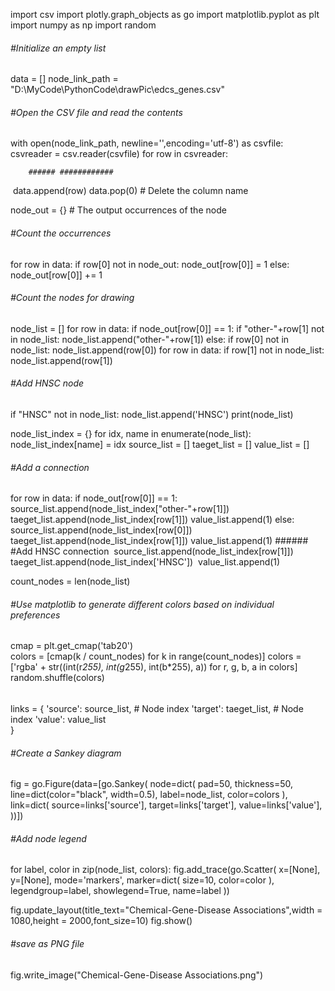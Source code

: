 import csv
import plotly.graph_objects as go
import matplotlib.pyplot as plt
import numpy as np
import random

###### #Initialize an empty list
data = []
node_link_path = "D:\MyCode\PythonCode\drawPic\edcs_genes.csv"

###### #Open the CSV file and read the contents
with open(node_link_path, newline='',encoding='utf-8') as csvfile:
    csvreader = csv.reader(csvfile)
    for row in csvreader:

        ###### ############
​        data.append(row)
data.pop(0) # Delete the column name

node_out = {} # The output occurrences of the node

###### #Count the occurrences
for row in data:
    if row[0] not in node_out:
        node_out[row[0]] = 1
    else:
        node_out[row[0]] += 1

###### #Count the nodes for drawing
node_list = []
for row in data:
    if node_out[row[0]] == 1:
        if "other-"+row[1] not in node_list:
           node_list.append("other-"+row[1])
    else:
        if row[0] not in node_list:
           node_list.append(row[0])
for row in data:
    if row[1] not in node_list:
        node_list.append(row[1])   

###### #Add HNSC node
if "HNSC" not in  node_list:
    node_list.append('HNSC') 
print(node_list)

node_list_index = {}
for idx, name in enumerate(node_list):
    node_list_index[name] = idx
source_list = []
taeget_list = []
value_list = []

###### #Add a connection
for row in data:
    if node_out[row[0]] == 1:
        source_list.append(node_list_index["other-"+row[1]])
        taeget_list.append(node_list_index[row[1]])
        value_list.append(1)
    else:
        source_list.append(node_list_index[row[0]])
        taeget_list.append(node_list_index[row[1]])
        value_list.append(1)
    ###### #Add HNSC connection
​    source_list.append(node_list_index[row[1]])
​    taeget_list.append(node_list_index['HNSC'])
​    value_list.append(1)

count_nodes = len(node_list)

###### #Use matplotlib to generate different colors based on individual preferences
cmap = plt.get_cmap('tab20')  
colors = [cmap(k / count_nodes) for k in range(count_nodes)]
colors = ['rgba' + str((int(r*255), int(g*255), int(b*255), a)) for r, g, b, a in colors]
random.shuffle(colors)

###### #####
links = {
    'source': source_list,  # Node index
    'target': taeget_list,  # Node index
    'value': value_list    
}

###### #Create a Sankey diagram
fig = go.Figure(data=[go.Sankey(
    node=dict(
      pad=50,
      thickness=50,
      line=dict(color="black", width=0.5),
      label=node_list,
      color=colors
    ),
    link=dict(
      source=links['source'],
      target=links['target'],
      value=links['value'],
  ))])

###### #Add node legend
for label, color in zip(node_list, colors):
    fig.add_trace(go.Scatter(
        x=[None], y=[None],
        mode='markers',
        marker=dict(
            size=10,
            color=color
        ),
        legendgroup=label,
        showlegend=True,
        name=label
    ))

fig.update_layout(title_text="Chemical-Gene-Disease Associations",width = 1080,height = 2000,font_size=10)
fig.show()
###### #save as PNG file
fig.write_image("Chemical-Gene-Disease Associations.png")

